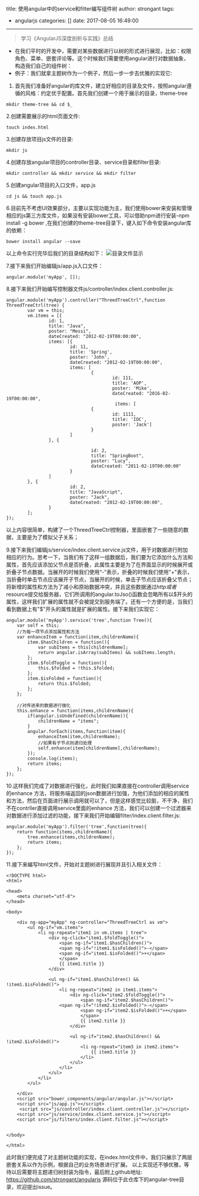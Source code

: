 title: 使用angular中的service和filter编写组件树
author: strongant
tags:
  - angularjs
categories: []
date: 2017-08-05 16:49:00
---
> 学习《AngularJS深度剖析与实践》总结
* 在我们平时的开发中，需要对某些数据进行以树的形式进行展现，比如：权限角色、菜单、嵌套评论等。这个时候我们需要使用angular进行对数据抽象，构造我们自己的组件树：
* 例子：我们就拿主题树作为一个例子，然后一步一步去优雅的实现它:

1. 首先我们准备好angular的库文件，建立好相应的目录及文件，按照angular遵循的风格：约定优于配置。首先我们创建一个用于展示的目录，theme-tree
```
mkdir theme-tree && cd $_
```
2.创建需要展示的html页面文件:
```
touch index.html
```
3.创建存放项目js文件的目录:
```
mkdir js
```
4.创建存放angular项目的controller目录、service目录和filter目录:
```
mkdir controller && mkdir service && mkdir filter
```
5.创建angular项目的入口文件，app.js
```
cd js && touch app.js
```
6.目前先不考虑UI效果部分，主要以实现功能为主，我们使用bower来安装和管理相应的js第三方库文件，如果没有安装bower工具，可以借助npm进行安装-npm install -g bower ,在我们创建的theme-tree目录下，键入如下命令安装angular库的依赖：
```
bower install angular --save
```
以上命令实行完毕后我们的目录结构如下：
![目录文件显示](http://upload-images.jianshu.io/upload_images/1310396-c3be8338ba3a864d.png?imageMogr2/auto-orient/strip%7CimageView2/2/w/1240)

7.接下来我们开始编辑js/app.js入口文件：
```
angular.module('myApp', []);
```
8.接下来我们开始编写控制器文件js/controller/index.client.controller.js:
```
angular.module('myApp').controller("ThreedTreeCtrl",function ThreedTreeCtrl(tree) {
        var vm = this;
        vm.items = [{
                id: 1,
                title: "Java",
                poster: "Messi",
                dateCreated: "2012-02-19T00:00:00",
                items: [{
                        id: 11,
                        title: 'Spring',
                        poster: 'John',
                        dateCreated: "2012-02-19T00:00:00",
                        items: [
                                {
                                        id: 111,
                                        title: 'AOP',
                                        poster: 'Mike',
                                        dateCreated: "2016-02-19T00:00:00",
                                         items: [
                                {
                                        id: 1111,
                                        title: 'IOC',
                                        poster: 'Jack']
                                }
                        ]
                }, {

                                id: 2,
                                title: "SpringBoot",
                                poster: "Lucy",
                                dateCreated: "2011-02-19T00:00:00"
                        }
                ]
        }, {
                        id: 2,
                        title: "JavaScript",
                        poster: "Jack",
                        dateCreated: "2012-02-19T00:00:00",
                }
        ];
});

```
以上内容很简单，构建了一个ThreedTreeCtrl控制器，里面嵌套了一些随意的数据，主要是为了模拟父子关系；

9.接下来我们编辑js/service/index.client.service.js文件，用于对数据进行附加相应的行为。思考一下，当我们有了这样一组数据后，我们要为它添加什么方法和属性，首先应该添加父节点是否折叠，此属性主要是为了在界面显示的时候展开或折叠子节点数据。当展开的时候我们使用“-”表示，折叠的时候我们使用"+"表示，当折叠时单击节点应该展开子节点，当展开的时候，单击子节点应该折叠父节点；将新增的属性和方法为了减小和原始数据冲突，并且这些数据通过$http或者$resource提交给服务器，它们所调用的angular.toJso()函数会忽略所有以$开头的属性，这样我们扩展的属性就不会被提交到服务端了。还有一个方便的是，当我们看到数据上有"$"开头的属性就是扩展的属性。接下来我们实现它：
```
angular.module('myApp').service('tree',function Tree(){
    var self = this;
    //为每一项节点添加属性和方法
    var enhanceItem = function(item,childrenName){
        item.$hasChildren = function(){
            var subItems = this[childrenName];
            return angular.isArray(subItems) && subItems.length;
        };
        item.$foldToggle = function(){
            this.$folded = !this.$folded;
        };
        item.$isFolded = function(){
            return this.$folded;
        };
    };

    //对传进来的数据进行强化
    this.enhance = function(items,childrenName){
        if(angular.isUndefined(childrenName)){
            childrenName = "items";
        }
        angular.forEach(items,function(item){
            enhanceItem(item,childrenName);
            //如果有子节点则递归处理
            self.enhance(item[childrenName],childrenName);
        });
        console.log(items);
        return items;
    };
});

```

10.这样我们完成了对数据进行强化，此时我们如果直接在controller调用service的enhance 方法，将服务端返回的json数据进行加强，为他们添加的相应的属性和方法，然后在页面进行展示调用就可以了，但是这样感觉比较脏，不干净，我们不在contrller直接调用service里面的enhance 方法，我们可以创建一个过滤器来对数据进行添加过滤的功能，接下来我们开始编辑filter/index.client.filter.js:

```
angular.module('myApp').filter('tree',function(tree){
    return function(items,childrenName){
        tree.enhance(items,childrenName);
        return items;
    };
});

```
11.接下来编写html文件，开始对主题树进行展现并且引入相关文件：
```
<!DOCTYPE html>
<html>

<head>
    <meta charset="utf-8">
</head>

<body>

    <div ng-app="myApp" ng-controller="ThreedTreeCtrl as vm">
        <ul ng-if="vm.items">
            <li ng-repeat="item1 in vm.items | tree">
                <div ng-click="item1.$foldToggle()">
                    <span ng-if="item1.$hasChildren()">
                    <span ng-if="!item1.$isFolded()">-</span>
                    <span ng-if="item1.$isFolded()">+</span>
                    </span>
                    {{ item1.title }}
                </div>

                <ul ng-if="item1.$hasChildren() && !item1.$isFolded()">
                    <li ng-repeat="item2 in item1.items">
                        <div ng-click="item2.$foldToggle()">
                            <span ng-if="item2.$hasChildren()">
                    <span ng-if="!item2.$isFolded()">-</span>
                            <span ng-if="item2.$isFolded()">+</span>
                            </span>
                            {{ item2.title }}
                        </div>

                        <ul ng-if="item2.$hasChildren() && !item2.$isFolded()">
                            <li ng-repeat="item3 in item2.items">
                                {{ item3.title }}
                            </li>
                        </ul>
                    </li>
                </ul>
            </li>
        </ul>

    </div>
    <script src="bower_components/angular/angular.js"></script>
    <script src="js/app.js"></script>
     <script src="js/controller/index.client.controller.js"></script>
    <script src="js/service/index.client.service.js"></script>
    <script src="js/filters/index.client.filter.js"></script>
    
     
</body>

</html>

```
此时我们便完成了对主题树功能的实现，在index.html文件中，我们只展示了两层嵌套关系以作为示例，根据自己的业务场景进行扩展。
以上实现还不够优雅，等待以后需要将主题递归树封装为指令，最后附上github地址:
<https://github.com/strongant/angularjs>
源码位于此仓库下的angular-tree目录，欢迎提出issue。